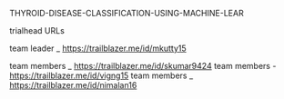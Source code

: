 THYROID-DISEASE-CLASSIFICATION-USING-MACHINE-LEAR

trialhead URLs

team leader _ https://trailblazer.me/id/mkutty15

team members _ https://trailblazer.me/id/skumar9424
team members - https://trailblazer.me/id/vigng15
team members _ https://trailblazer.me/id/nimalan16
